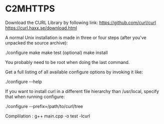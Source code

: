 # C2MHTTPS

Download the CURL Library by following link:
https://github.com/curl/curl
https://curl.haxx.se/download.html

A normal Unix installation is made in three or four steps (after you've unpacked the source archive):

./configure
make
make test (optional)
make install

You probably need to be root when doing the last command.

Get a full listing of all available configure options by invoking it like:

./configure --help

If you want to install curl in a different file hierarchy than /usr/local, specify that when running configure:

./configure --prefix=/path/to/curl/tree

 Complilation : g++ main.cpp -o test -lcurl
